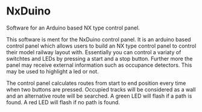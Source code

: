 # NxDuino
Software for an Arduino based NX type control panel.

This software is ment for the NxDuino control panel. It is an arduino based control panel which allows users to build an NX type control panel to control their model railway layout with.
Essentially you can control a variaty of switchtes and LEDs by pressing a start and a stop button. Further more the panel may receive external information such as occupance detectors.
This may be used to highlight a led or not.

The control panel calculates routes from start to end position every time  when two buttons are pressed. Occupied tracks will be considered as a wall and an alternative route will be searched.
A green LED will flash if a path is found. A red LED will flash if no path is found.